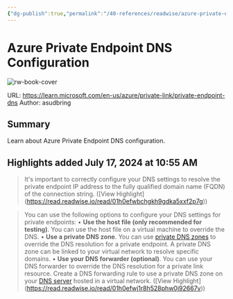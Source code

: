 ```yaml
---
{"dg-publish":true,"permalink":"/40-references/readwise/azure-private-endpoint-dns-configuration/","tags":["rw/articles"]}
---
```


# Azure Private Endpoint DNS Configuration

![rw-book-cover](https://learn.microsoft.com/en-us/media/logos/logo-ms-social.png)
  
URL: https://learn.microsoft.com/en-us/azure/private-link/private-endpoint-dns
Author: asudbring

## Summary

Learn about Azure Private Endpoint DNS configuration.

## Highlights added July 17, 2024 at 10:55 AM
>It's important to correctly configure your DNS settings to resolve the private endpoint IP address to the fully qualified domain name (FQDN) of the connection string. ([View Highlight] (https://read.readwise.io/read/01h0efwbchgkh9gdka5xxf2p7g))


>You can use the following options to configure your DNS settings for private endpoints:
>• **Use the host file (only recommended for testing)**. You can use the host file on a virtual machine to override the DNS.
>• **Use a private DNS zone**. You can use [private DNS zones](https://learn.microsoft.com/en-us/azure/dns/private-dns-privatednszone) to override the DNS resolution for a private endpoint. A private DNS zone can be linked to your virtual network to resolve specific domains.
>• **Use your DNS forwarder (optional)**. You can use your DNS forwarder to override the DNS resolution for a private link resource. Create a DNS forwarding rule to use a private DNS zone on your [DNS server](https://learn.microsoft.com/en-us/azure/virtual-network/virtual-networks-name-resolution-for-vms-and-role-instances#name-resolution-that-uses-your-own-dns-server) hosted in a virtual network. ([View Highlight] (https://read.readwise.io/read/01h0efwj1r8h528phw0j92667v))


